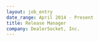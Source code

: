 ```yaml
---
layout: job_entry
date_range: April 2014 - Present
title: Release Manager
company: DealerSocket, Inc.
---
```

